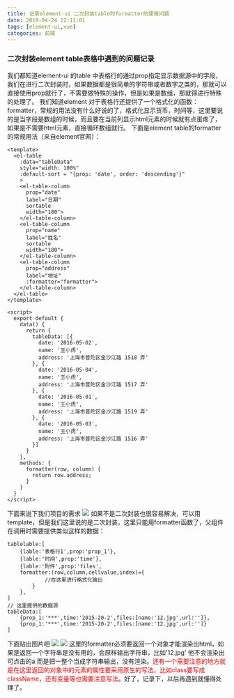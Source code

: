 ```yaml
---
title: 记录element-ui 二次封装table时formatter的使用问题
date: 2019-04-24 22:11:01
tags: [element-ui,vue]
categories: 前端
---
```


### 二次封装element table表格中遇到的问题记录
我们都知道element-ui 的table 中表格行的通过prop指定显示数据源中的字段，我们在进行二次封装时，如果数据都是很简单的字符串或者数字之类的，那就可以直接使用prop就行了，不需要做特殊的操作，但是如果是数组，那就得进行特殊的处理了。
我们知道element 对于表格行还提供了一个格式化的函数：formatter，常规的用法没有什么好说的了，格式化显示货币，时间等，这里要说的是当字段是数组的时候，而且要在当前列显示html元素的时候就有点蛋疼了，如果是不需要html元素，直接循环数组就行。
下面是element table的formatter的常规用法（来自element官网）：
```
<template>
  <el-table
    :data="tableData"
    style="width: 100%"
    :default-sort = "{prop: 'date', order: 'descending'}"
    >
    <el-table-column
      prop="date"
      label="日期"
      sortable
      width="180">
    </el-table-column>
    <el-table-column
      prop="name"
      label="姓名"
      sortable
      width="180">
    </el-table-column>
    <el-table-column
      prop="address"
      label="地址"
      :formatter="formatter">
    </el-table-column>
  </el-table>
</template>

<script>
  export default {
    data() {
      return {
        tableData: [{
          date: '2016-05-02',
          name: '王小虎',
          address: '上海市普陀区金沙江路 1518 弄'
        }, {
          date: '2016-05-04',
          name: '王小虎',
          address: '上海市普陀区金沙江路 1517 弄'
        }, {
          date: '2016-05-01',
          name: '王小虎',
          address: '上海市普陀区金沙江路 1519 弄'
        }, {
          date: '2016-05-03',
          name: '王小虎',
          address: '上海市普陀区金沙江路 1516 弄'
        }]
      }
    },
    methods: {
      formatter(row, column) {
        return row.address;
      }
    }
  }
</script>

```
下面来说下我们项目的需求
![](1.jpg)
如果不是二次封装也很容易解决，可以用template，但是我们这里说的是二次封装，这里只能用formatter函数了，父组件在调用时需要提供类似这样的数据：
```
tablelable:[
    {lable:'表格行1',prop:'prop_1'},
    {lable:'时间',prop:'time'},
    {lable:'附件',prop:'files',
    formatter:(row,column,cellvalue,index)={
            //在这里进行格式化输出
        }
    },
]
// 这里提供的数据源
tableData:[
    {prop_1:'***',time:'2015-20-2',files:[name:'12.jpg',url:'']},
    {prop_1:'***',time:'2015-20-2',files:[name:'12.jpg',url:'']}
]
```
下面贴出图片吧
![](2.jpg)
![](3.jpg)
这里的formatter必须要返回一个对象才能渲染出html，如果是返回一个字符串是没有用的，会原样输出字符串，比如'<a heref="">12.jpg</a>' 他不会渲染出可点击的a  而是把一整个当成字符串输出，没有渲染。<font color="red">还有一个需要注意的地方就是在这里返回的对象中的元素的属性要采用原生的写法，比如class要写成className，还有变量等也需要注意写法</font>。好了，记录下，以后再遇到就懂得处理了。
